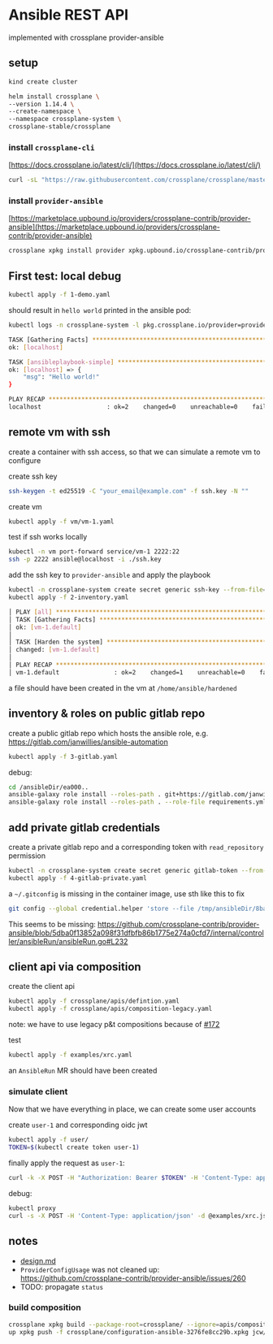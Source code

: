 
# Ansible REST API
implemented with crossplane provider-ansible

## setup

```bash
kind create cluster

helm install crossplane \
--version 1.14.4 \
--create-namespace \
--namespace crossplane-system \
crossplane-stable/crossplane
```

### install `crossplane-cli`
[https://docs.crossplane.io/latest/cli/](https://docs.crossplane.io/latest/cli/)
```bash
curl -sL "https://raw.githubusercontent.com/crossplane/crossplane/master/install.sh" | sh
```

### install `provider-ansible`
[https://marketplace.upbound.io/providers/crossplane-contrib/provider-ansible](https://marketplace.upbound.io/providers/crossplane-contrib/provider-ansible)
```bash
crossplane xpkg install provider xpkg.upbound.io/crossplane-contrib/provider-ansible:v0.5.0
```


## First test: local debug
```bash
kubectl apply -f 1-demo.yaml
```
should result in `hello world` printed in the ansible pod:
```bash
kubectl logs -n crossplane-system -l pkg.crossplane.io/provider=provider-ansible
```
```bash
TASK [Gathering Facts] *********************************************************
ok: [localhost]

TASK [ansibleplaybook-simple] **************************************************
ok: [localhost] => {
    "msg": "Hello world!"
}

PLAY RECAP *********************************************************************
localhost                  : ok=2    changed=0    unreachable=0    failed=0    skipped=0    rescued=0    ignored=0
```



## remote vm with ssh
create a container with ssh access, so that we can simulate a remote vm to configure

create ssh key
```bash
ssh-keygen -t ed25519 -C "your_email@example.com" -f ssh.key -N ""
```
create vm
```bash
kubectl apply -f vm/vm-1.yaml
```
test if ssh works locally
```bash
kubectl -n vm port-forward service/vm-1 2222:22
ssh -p 2222 ansible@localhost -i ./ssh.key
```
add the ssh key to `provider-ansible` and apply the playbook
```bash
kubectl -n crossplane-system create secret generic ssh-key --from-file=key=./ssh.key
kubectl apply -f 2-inventory.yaml
```

```bash
│ PLAY [all] *********************************************************************
│ TASK [Gathering Facts] *********************************************************
│ ok: [vm-1.default]                                                              
│                                                                                 
│ TASK [Harden the system] *******************************************************
│ changed: [vm-1.default]                                                         
│                                                                                 
│ PLAY RECAP *********************************************************************
│ vm-1.default               : ok=2    changed=1    unreachable=0    failed=0    skipped=0    rescued=0    ignored=0   
```

a file should have been created in the vm at `/home/ansible/hardened`

## inventory & roles on public gitlab repo
create a public gitlab repo which hosts the ansible role, e.g. https://gitlab.com/janwillies/ansible-automation
```bash
kubectl apply -f 3-gitlab.yaml
```

debug:
```bash
cd /ansibleDir/ea000..
ansible-galaxy role install --roles-path . git+https://gitlab.com/janwillies/ansible-automation.git
ansible-galaxy role install --roles-path . --role-file requirements.yml
```

## add private gitlab credentials
create a private gitlab repo and a corresponding token with `read_repository` permission
```bash
kubectl -n crossplane-system create secret generic gitlab-token --from-literal=url=https://foo:glpat-rNTFau47Hhzteqoxvptb@gitlab.com/janwillies/ansible-automation-private.git
kubectl apply -f 4-gitlab-private.yaml
```

a `~/.gitconfig` is missing in the container image, use sth like this to fix
```bash
git config --global credential.helper 'store --file /tmp/ansibleDir/8ba94f8d-78a2-4075-ac13-56cb9b61e0c6/.git-credentials'
```
This seems to be missing: https://github.com/crossplane-contrib/provider-ansible/blob/5dba0f13852a098f31dfbfb86b1775e274a0cfd7/internal/controller/ansibleRun/ansibleRun.go#L232


## client api via composition
create the client api
```bash
kubectl apply -f crossplane/apis/defintion.yaml
kubectl apply -f crossplane/apis/composition-legacy.yaml
```
note: we have to use legacy p&t compositions because of [#172](https://github.com/crossplane-contrib/provider-ansible/issues/172#issuecomment-1859291785)

test
```bash
kubectl apply -f examples/xrc.yaml
```
an `AnsibleRun` MR should have been created

### simulate client
Now that we have everything in place, we can create some user accounts

create `user-1` and corresponding oidc jwt
```bash
kubectl apply -f user/
TOKEN=$(kubectl create token user-1)
```

finally apply the request as `user-1`:
```bash
curl -k -X POST -H "Authorization: Bearer $TOKEN" -H 'Content-Type: application/json' -d @examples/xrc.json https://127.0.0.1:64746/apis/crossplane.accenture.com/v1alpha1/namespaces/default/ansibles
```

debug:
```bash
kubectl proxy
curl -s -X POST -H 'Content-Type: application/json' -d @examples/xrc.json http://localhost:8001/apis/crossplane.accenture.com/v1alpha1/namespaces/default/ansibles
```

## notes
- [design.md](https://github.com/crossplane-contrib/provider-ansible/blob/main/docs/design.md)
- `ProviderConfigUsage` was not cleaned up: https://github.com/crossplane-contrib/provider-ansible/issues/260
- TODO: propagate `status` 

### build composition
```bash
crossplane xpkg build --package-root=crossplane/ --ignore=apis/composition.yaml --examples-root=./examples
up xpkg push -f crossplane/configuration-ansible-3276fe8cc29b.xpkg jcw/ansible-api:v0.2.0

```